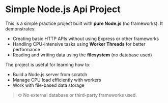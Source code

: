 # Simple Node.js Api Project

This is a simple practice project built with **pure Node.js** (no frameworks). It demonstrates:

- Creating basic HTTP APIs without using Express or other frameworks
- Handling CPU-intensive tasks using **Worker Threads** for better performance
- Reading and writing data using the **filesystem** (no database used)

The project is useful for learning how to:
- Build a Node.js server from scratch
- Manage CPU load efficiently with workers
- Work with file-based data storage

> ⚙️ No external database or third-party frameworks used.


